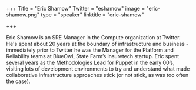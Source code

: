 +++
Title = "Eric Shamow"
Twitter = "eshamow"
image = "eric-shamow.png"
type = "speaker"
linktitle = "eric-shamow"

+++

Eric Shamow is an SRE Manager in the Compute organization at Twitter. He's spent about 20 years at the boundary of infrastructure and business - immediately prior to Twitter he was the Manager for the Platform and Reliability teams at BlueOwl, State Farm’s insuretech startup. Eric spent several years as the Methodologies Lead for Puppet in the early 00’s, visiting lots of development environments to try and understand what made collaborative infrastructure approaches stick (or not stick, as was too often the case).
